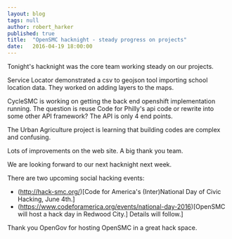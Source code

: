 ```yaml
---
layout: blog
tags: null
author: robert_harker
published: true
title:  "OpenSMC hacknight - steady progress on projects"
date:   2016-04-19 18:00:00
---
```


Tonight's hacknight was the core team working steady on our projects.

Service Locator demonstrated a csv to geojson tool importing school location data.  They worked on adding layers to the maps.

CycleSMC is working on getting the back end openshift implementation running.  The question is reuse Code for Philly's api code or rewrite into some other API framework?  The API is only 4 end points.

The Urban Agriculture project is learning that building codes are complex and confusing.

Lots of improvements on the web site.  A big thank you team.

We are looking forward to our next hacknight next week.

There are two upcoming social hacking events:

 * (http://hack-smc.org/)[Code for America's (Inter)National Day of Civic Hacking, June 4th.]  
 * (https://www.codeforamerica.org/events/national-day-2016)[OpenSMC will host a hack day in Redwood City.]  Details will follow.]

Thank you OpenGov for hosting OpenSMC in a great hack space.

